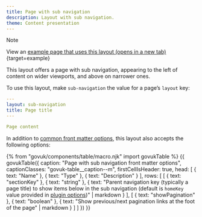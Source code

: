 ```yaml
---
title: Page with sub navigation
description: Layout with sub navigation.
theme: Content presentation
---
```


> [!NOTE]
> View an [example page that uses this layout (opens in a new tab)](/example/page-with-sub-navigation){target=example}

This layout offers a page with sub navigation, appearing to the left of content on wider viewports, and above on narrower ones.

To use this layout, make `sub-navigation` the value for a page’s `layout` key:

```yaml
---
layout: sub-navigation
title: Page title
---

Page content
```

In addition to [common front matter options](/layouts/front-matter-options), this layout also accepts the following options:

{% from "govuk/components/table/macro.njk" import govukTable %}
{{ govukTable({
  caption: "Page with sub navigation front matter options",
  captionClasses: "govuk-table__caption--m",
  firstCellIsHeader: true,
  head: [
    { text: "Name" },
    { text: "Type" },
    { text: "Description" }
  ],
  rows: [
    [
      { text: "sectionKey" },
      { text: "string" },
      { text: "Parent navigation key (typically a page title) to show items below in the sub navigation (default is `homeKey` value provided in [plugin options](/get-started/options))" | markdown }
    ],
    [
      { text: "showPagination" },
      { text: "boolean" },
      { text: "Show previous/next pagination links at the foot of the page" | markdown }
    ]
  ]
}) }}
